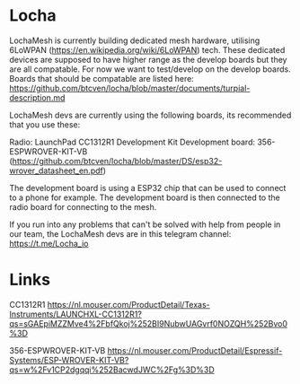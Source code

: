 # Locha

LochaMesh is currently building dedicated mesh hardware, utilising 6LoWPAN (https://en.wikipedia.org/wiki/6LoWPAN) tech. These dedicated devices are supposed to have higher range as the develop boards but they are all compatable. For now we want to test/develop on the develop boards. Boards that should be compatable are listed here: https://github.com/btcven/locha/blob/master/documents/turpial-description.md

LochaMesh devs are currently using the following boards, its recommended that you use these:

Radio: LaunchPad CC1312R1 Development Kit
Development board: 356-ESPWROVER-KIT-VB (https://github.com/btcven/locha/blob/master/DS/esp32-wrover_datasheet_en.pdf)

The development board is using a ESP32 chip that can be used to connect to a phone for example. The development board is then connected to the radio board for connecting to the mesh.

If you run into any problems that can't be solved with help from people in our team, the LochaMesh devs are in this telegram channel: https://t.me/Locha_io

# Links 

CC1312R1
https://nl.mouser.com/ProductDetail/Texas-Instruments/LAUNCHXL-CC1312R1?qs=sGAEpiMZZMve4%2FbfQkoj%252BI9NubwUAGvrf0NOZQH%252Bvo0%3D

356-ESPWROVER-KIT-VB
https://nl.mouser.com/ProductDetail/Espressif-Systems/ESP-WROVER-KIT-VB?qs=w%2Fv1CP2dgqqi%252BacwdJWC%2Fg%3D%3D
